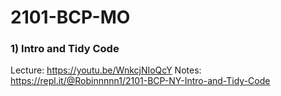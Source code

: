 # 2101-BCP-MO

### 1) Intro and Tidy Code

Lecture: https://youtu.be/WnkcjNIoQcY
Notes: https://repl.it/@Robinnnnn1/2101-BCP-NY-Intro-and-Tidy-Code
